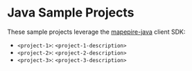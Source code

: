 # Java Sample Projects

These sample projects leverage the [mapepire-java](https://github.com/Mapepire-IBMi/mapepire-java) client SDK:

* `<project-1>`: `<project-1-description>`
* `<project-2>`: `<project-2-description>`
* `<project-3>`: `<project-3-description>`
